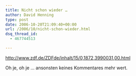 ```yaml
---
title: Nicht schon wieder …
author: David Henning
type: post
date: 2006-10-20T21:09:40+00:00
url: /2006/10/nicht-schon-wieder.html
dsq_thread_id:
  - 467744513

---
```

<http://www.zdf.de/ZDFde/inhalt/15/0,1872,3990031,00.html>

Oh je, oh je &#8230; ansonsten keines Kommentares mehr wert.